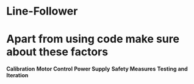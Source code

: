 # Line-Follower
# Apart from using code make sure about these factors
**Calibration**
**Motor Control**
**Power Supply**
**Safety Measures**
**Testing and Iteration**
